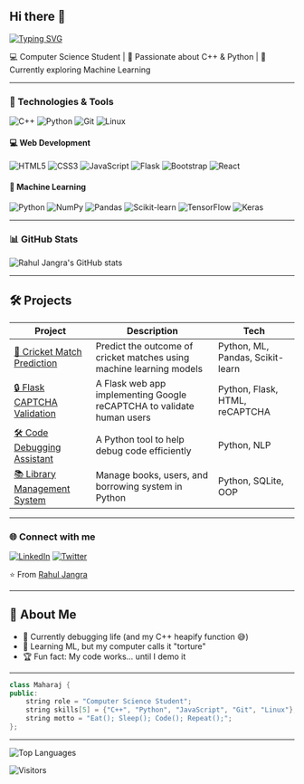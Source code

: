 ## Hi there 👋

[![Typing SVG](https://readme-typing-svg.demolab.com?font=Fira+Code&pause=1000&color=00F700&width=435&lines=CS+Student;C%2B%2B+Enthusiast;Pythonista;Future+AI+Engineer)](https://git.io/typing-svg)

💻 Computer Science Student | 🚀 Passionate about C++ & Python | 🌱 Currently exploring Machine Learning  

---

### 🔧 Technologies & Tools
![C++](https://img.shields.io/badge/-C++-00599C?logo=cplusplus&logoColor=white)
![Python](https://img.shields.io/badge/-Python-3776AB?logo=python&logoColor=white)
![Git](https://img.shields.io/badge/-Git-F05032?logo=git&logoColor=white)
![Linux](https://img.shields.io/badge/-Linux-FCC624?logo=linux&logoColor=black)

#### 💻 Web Development
![HTML5](https://img.shields.io/badge/-HTML5-E34F26?logo=html5&logoColor=white)
![CSS3](https://img.shields.io/badge/-CSS3-1572B6?logo=css3&logoColor=white)
![JavaScript](https://img.shields.io/badge/-JavaScript-F7DF1E?logo=javascript&logoColor=black)
![Flask](https://img.shields.io/badge/-Flask-000000?logo=flask&logoColor=white)
![Bootstrap](https://img.shields.io/badge/-Bootstrap-7952B3?logo=bootstrap&logoColor=white)
![React](https://img.shields.io/badge/-React-61DAFB?logo=react&logoColor=black)

#### 🤖 Machine Learning
![Python](https://img.shields.io/badge/-Python-3776AB?logo=python&logoColor=white)
![NumPy](https://img.shields.io/badge/-NumPy-013243?logo=numpy&logoColor=white)
![Pandas](https://img.shields.io/badge/-Pandas-150458?logo=pandas&logoColor=white)
![Scikit-learn](https://img.shields.io/badge/-Scikit--Learn-F7931E?logo=scikitlearn&logoColor=white)
![TensorFlow](https://img.shields.io/badge/-TensorFlow-FF6F00?logo=tensorflow&logoColor=white)
![Keras](https://img.shields.io/badge/-Keras-D00000?logo=keras&logoColor=white)

---

### 📊 GitHub Stats
![Rahul Jangra's GitHub stats](https://github-readme-stats.vercel.app/api?username=Rahul-Jangra7&show_icons=true&theme=radical)

---

## 🛠️ Projects
| Project | Description | Tech | 
|---------|-------------|------|
| [🏏 Cricket Match Prediction](https://github.com/Rahul-Jangra7/Cricket-Match-Prediction) | Predict the outcome of cricket matches using machine learning models | Python, ML, Pandas, Scikit-learn |
| [🔒 Flask CAPTCHA Validation](https://github.com/Rahul-Jangra7/Flask-Captcha-Validation) | A Flask web app implementing Google reCAPTCHA to validate human users | Python, Flask, HTML, reCAPTCHA |
| [🛠️ Code Debugging Assistant](https://github.com/Rahul-Jangra7/Code-Debugging-Assistant) | A Python tool to help debug code efficiently | Python, NLP |
| [📚 Library Management System](https://github.com/Rahul-Jangra7/library-management) | Manage books, users, and borrowing system in Python | Python, SQLite, OOP |


---

### 🌐 Connect with me
[![LinkedIn](https://img.shields.io/badge/LinkedIn-blue?logo=linkedin&logoColor=white)](https://www.linkedin.com/in/rahul-jangra-399507260/)
[![Twitter](https://img.shields.io/badge/Twitter-blue?logo=twitter&logoColor=white)](YOUR_TWITTER_URL)

⭐️ From [Rahul Jangra](https://github.com/Rahul-Jangra7)

---

## 🚀 About Me
- 🔭 Currently debugging life (and my C++ heapify function 😅)
- 🌱 Learning ML, but my computer calls it "torture"
- 🏆 Fun fact: My code works… until I demo it

---

```cpp
class Maharaj {
public:
    string role = "Computer Science Student";
    string skills[5] = {"C++", "Python", "JavaScript", "Git", "Linux"};
    string motto = "Eat(); Sleep(); Code(); Repeat();";
};
```
---

![Top Languages](https://github-readme-stats.vercel.app/api/top-langs/?username=Rahul-Jangra7&layout=compact&theme=radical)


![Visitors](https://komarev.com/ghpvc/?username=Rahul-Jangra7&style=flat-square&color=blue)
